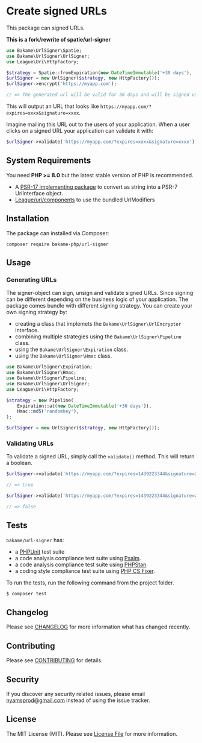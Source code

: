 # Create signed URLs

This package can signed URLs. 

**This is a fork/rewrite of spatie/url-signer**

```php
use Bakame\UrlSigner\Spatie;
use Bakame\UrlSigner\UrlSigner;
use League\Uri\HttpFactory;

$strategy = Spatie::fromExpiration(new DateTimeImmutable('+30 days'), 'randomkey');
$urlSigner = new UrlSigner($strategy, new HttpFactory());
$urlSigner->encrypt('https://myapp.com');

// => The generated url will be valid for 30 days and will be signed using the md5 algorithm and a secret key
```

This will output an URL that looks like `https://myapp.com/?expires=xxxx&signature=xxxx`.

Imagine mailing this URL out to the users of your application. When a user clicks on a signed URL
your application can validate it with:

```php
$urlSigner->validate('https://myapp.com/?expires=xxxx&signature=xxxx');
```

## System Requirements

You need **PHP >= 8.0** but the latest stable version of PHP is recommended.

- A [PSR-17 implementing package](https://packagist.org/providers/psr/http-factory-implementation) to convert as string into a PSR-7 UriInterface object.
- [League/uri/components](https://packagist.org/packages/league/uri-components) to use the bundled UrlModifiers

## Installation

The package can installed via Composer:
```
composer require bakame-php/url-signer
```

## Usage

### Generating URLs

The signer-object can sign, unsign and validate signed URLs.
Since signing can be different depending on the business logic of your application.
The package comes bundle with different signing strategy. You can create your own
signing strategy by:

- creating a class that implemets the  `Bakame\UrlSigner\UrlEncryptor` interface.
- combining multiple strategies using the `Bakame\UrlSigner\Pipeline` class.
- using the `Bakame\UrlSigner\Expiration` class.
- using the `Bakame\UrlSigner\Hmac` class.

```php
use Bakame\UrlSigner\Expiration;
use Bakame\UrlSigner\Hmac;
use Bakame\UrlSigner\Pipeline;
use Bakame\UrlSigner\UrlSigner;
use League\Uri\HttpFactory;

$strategy = new Pipeline(
    Expiration::at(new DateTimeImmutable('+30 days')),
    Hmac::md5('randomkey'),
);

$urlSigner = new UrlSigner($strategy, new HttpFactory());
```

### Validating URLs

To validate a signed URL, simply call the `validate()` method. This will return a boolean.

```php
$urlSigner->validate('https://myapp.com/?expires=1439223344&signature=2d42f65bd023362c6b61f7432705d811');

// => true

$urlSigner->validate('https://myapp.com/?expires=1439223344&signature=2d42f65bd0-INVALID-23362c6b61f7432705d811');

// => false
```

## Tests

`bakame/url-signer` has:

- a [PHPUnit](https://phpunit.de) test suite
- a code analysis compliance test suite using [Psalm](https://psalm.dev).
- a code analysis compliance test suite using [PHPStan](https://github.com/phpstan/phpstan).
- a coding style compliance test suite using [PHP CS Fixer](https://cs.symfony.com).

To run the tests, run the following command from the project folder.

``` bash
$ composer test
```

## Changelog

Please see [CHANGELOG](CHANGELOG.md) for more information what has changed recently.

## Contributing

Please see [CONTRIBUTING](.github/CONTRIBUTING.md) for details.

## Security

If you discover any security related issues, please email nyamsprod@gmail.com instead of using the issue tracker.

## License

The MIT License (MIT). Please see [License File](LICENSE.md) for more information.
